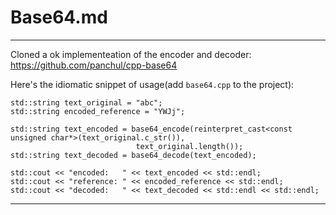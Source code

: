 # Base64.md

---

Cloned a ok implementeation of the encoder and decoder:
https://github.com/panchul/cpp-base64

Here's the idiomatic snippet of usage(add `base64.cpp` to the project):

    std::string text_original = "abc";
    std::string encoded_reference = "YWJj";
    
    std::string text_encoded = base64_encode(reinterpret_cast<const unsigned char*>(text_original.c_str()),
                                text_original.length());
    std::string text_decoded = base64_decode(text_encoded);
    
    std::cout << "encoded:   " << text_encoded << std::endl;
    std::cout << "reference: " << encoded_reference << std::endl;
    std::cout << "decoded:   " << text_decoded << std::endl << std::endl;

---
